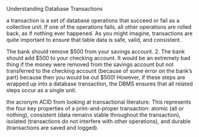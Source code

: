 Understanding Database Transactions

a transaction is a set of database operations that succeed or fail as a collective unit. If one of the
operations fails, all other operations are rolled back, as if nothing ever happened. As you might imagine,
transactions are quite important to ensure that table data is safe, valid, and consistent.


The bank should remove $500 from your savings account.
2. The bank should add $500 to your checking account.
It would be an extremely bad thing if the money were removed from the savings account but not
transferred to the checking account (because of some error on the bank’s part) because then you would
be out $500! However, if these steps are wrapped up into a database transaction, the DBMS ensures that all
related steps occur as a single unit.

the acronym ACID from looking at transactional literature. This represents
the four key properties of a prim-and-proper transaction: atomic (all or nothing), consistent (data remains
stable throughout the transaction), isolated (transactions do not interfere with other operations), and durable
(transactions are saved and logged).


